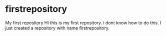 # firstrepository
My first repository
Hi this is my first repository.
i dont know how to do this.
I just created a repository with name firstrepository. 
